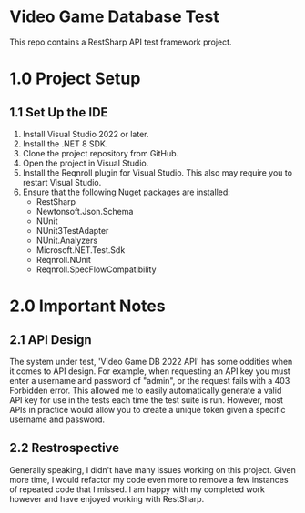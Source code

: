 # Video Game Database Test
This repo contains a RestSharp API test framework project.

# 1.0 Project Setup
## 1.1 Set Up the IDE
1. Install Visual Studio 2022 or later.
2. Install the .NET 8 SDK.
3. Clone the project repository from GitHub.
4. Open the project in Visual Studio.
5. Install the Reqnroll plugin for Visual Studio. This also may require you to restart Visual Studio.
6. Ensure that the following Nuget packages are installed:
	- RestSharp
	- Newtonsoft.Json.Schema
	- NUnit
	- NUnit3TestAdapter
	- NUnit.Analyzers
	- Microsoft.NET.Test.Sdk
	- Reqnroll.NUnit
	- Reqnroll.SpecFlowCompatibility

# 2.0 Important Notes
## 2.1 API Design
The system under test, 'Video Game DB 2022 API' has some oddities when it comes to API design. 
For example, when requesting an API key you must enter a username and password of "admin",
or the request fails with a 403 Forbidden error. This allowed me to easily automatically
generate a valid API key for use in the tests each time the test suite is run. However, 
most APIs in practice would allow you to create a unique token given a specific username and 
password.

## 2.2 Restrospective
Generally speaking, I didn't have many issues working on this project. Given more time, I would 
refactor my code even more to remove a few instances of repeated code that I missed. I am happy
with my completed work however and have enjoyed working with RestSharp.

